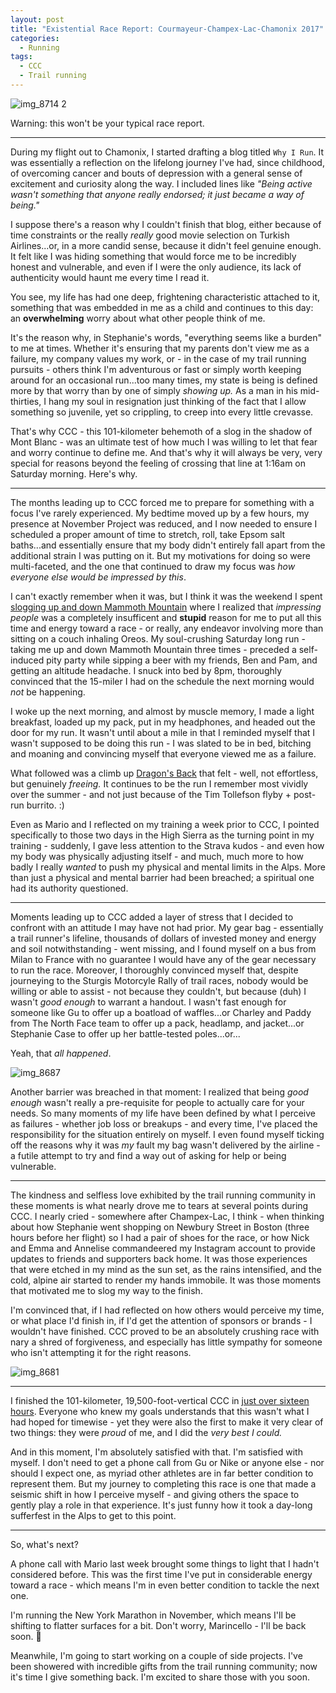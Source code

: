 ```yaml
---
layout: post
title: "Existential Race Report: Courmayeur-Champex-Lac-Chamonix 2017"
categories:
  - Running
tags:
  - CCC
  - Trail running
---
```


![img_8714 2](https://user-images.githubusercontent.com/3597934/30463787-b73efb68-9982-11e7-920b-7dea5f240e6f.JPG)

Warning: this won't be your typical race report.

-----


During my flight out to Chamonix, I started drafting a blog titled `Why I Run`. It was essentially a reflection on the lifelong journey I've had, since childhood, of overcoming cancer and bouts of depression with a general sense of excitement and curiosity along the way. I included lines like *"Being active wasn't something that anyone really endorsed; it just became a way of being."*  

I suppose there's a reason why I couldn't finish that blog, either because of time constraints or the really _really_ good movie selection on Turkish Airlines...or, in a more candid sense, because it didn't feel genuine enough. It felt like I was hiding something that would force me to be incredibly honest and vulnerable, and even if I were the only audience, its lack of authenticity would haunt me every time I read it.

You see, my life has had one deep, frightening characteristic attached to it, something that was embedded in me as a child and continues to this day: an **overwhelming** worry about what other people think of me.

It's the reason why, in Stephanie's words, "everything seems like a burden" to me at times. Whether it's ensuring that my parents don't view me as a failure, my company values my work, or - in the case of my trail running pursuits - others think I'm adventurous or fast or simply worth keeping around for an occasional run...too many times, my state is being is defined more by that worry than by one of simply *showing up.* As a man in his mid-thirties, I hang my soul in resignation just thinking of the fact that I allow something so juvenile, yet so crippling, to creep into every little crevasse.

That's why CCC - this 101-kilometer behemoth of a slog in the shadow of Mont Blanc - was an ultimate test of how much I was willing to let that fear and worry continue to define me. And that's why it will always be very, very special for reasons beyond the feeling of crossing that line at 1:16am on Saturday morning. Here's why.

---

The months leading up to CCC forced me to prepare for something with a focus I've rarely experienced. My bedtime moved up by a few hours, my presence at November Project was reduced, and I now needed to ensure I scheduled a proper amount of time to stretch, roll, take Epsom salt baths...and essentially ensure that my body didn't entirely fall apart from the additional strain I was putting on it. But my motivations for doing so were multi-faceted, and the one that continued to draw my focus was *how everyone else would be impressed by this*.

I can't exactly remember when it was, but I think it was the weekend I spent [slogging up and down Mammoth Mountain](https://www.strava.com/activities/1096715845) where I realized that _impressing people_ was a completely insufficent and **stupid** reason for me to put all this time and energy toward a race - or really, any endeavor involving more than sitting on a couch inhaling Oreos. My soul-crushing Saturday long run - taking me up and down Mammoth Mountain three times - preceded a self-induced pity party while sipping a beer with my friends, Ben and Pam, and getting an altitude headache. I snuck into bed by 8pm, thoroughly convinced that the 15-miler I had on the schedule the next morning would *not* be happening.

I woke up the next morning, and almost by muscle memory, I made a light breakfast, loaded up my pack, put in my headphones, and headed out the door for my run. It wasn't until about a mile in that I reminded myself that I wasn't supposed to be doing this run - I was slated to be in bed, bitching and moaning and convincing myself that everyone viewed me as a failure.  

What followed was a climb up [Dragon's Back](https://www.strava.com/activities/1098322933) that felt - well, not effortless, but genuinely *freeing.* It continues to be the run I remember most vividly over the summer - and not just because of the Tim Tollefson flyby + post-run burrito. :)

Even as Mario and I reflected on my training a week prior to CCC, I pointed specifically to those two days in the High Sierra as the turning point in my training - suddenly, I gave less attention to the Strava kudos - and even how my body was physically adjusting itself - and much, much more to how badly I really *wanted* to push my physical and mental limits in the Alps. More than just a physical and mental barrier had been breached; a spiritual one had its authority questioned.

---

Moments leading up to CCC added a layer of stress that I decided to confront with an attitude I may have not had prior. My gear bag - essentially a trail runner's lifeline, thousands of dollars of invested money and energy and soil notwithstanding - went missing, and I found myself on a bus from Milan to France with no guarantee I would have any of the gear necessary to run the race. Moreover, I thoroughly convinced myself that, despite journeying to the Sturgis Motorcyle Rally of trail races, nobody would be willing or able to assist - not because they couldn't, but because (duh) I wasn't *good enough* to warrant a handout. I wasn't fast enough for someone like Gu to offer up a boatload of waffles...or Charley and Paddy from The North Face team to offer up a pack, headlamp, and jacket...or Stephanie Case to offer up her battle-tested poles...or...

Yeah, that *all happened*.

![img_8687](https://user-images.githubusercontent.com/3597934/30463779-aa288386-9982-11e7-98e4-27852cd0fe21.JPG)

Another barrier was breached in that moment: I realized that being *good enough* wasn't really a pre-requisite for people to actually care for your needs. So many moments of my life have been defined by what I perceive as failures - whether job loss or breakups - and every time, I've placed the responsibility for the situation entirely on myself. I even found myself ticking off the reasons why it was *my* fault my bag wasn't delivered by the airline - a futile attempt to try and find a way out of asking for help or being vulnerable.

----

The kindness and selfless love exhibited by the trail running community in these moments is what nearly drove me to tears at several points during CCC. I nearly cried - somewhere after Champex-Lac, I think - when thinking about how Stephanie went shopping on Newbury Street in Boston (three hours before her flight) so I had a pair of shoes for the race, or how Nick and Emma and Annelise commandeered my Instagram account to provide updates to friends and supporters back home. It was those experiences that were etched in my mind as the sun set, as the rains intensified, and the cold, alpine air started to render my hands immobile. It was those moments that motivated me to slog my way to the finish.

I'm convinced that, if I had reflected on how others would perceive my time, or what place I'd finish in, if I'd get the attention of sponsors or brands - I wouldn't have finished. CCC proved to be an absolutely crushing race with nary a shred of forgiveness, and especially has little sympathy for someone who isn't attempting it for the right reasons.

![img_8681](https://user-images.githubusercontent.com/3597934/30463774-a6272440-9982-11e7-96b5-32cca264909e.JPG)

---

I finished the 101-kilometer, 19,500-foot-vertical CCC in [just over sixteen hours](http://utmbmontblanc.com/en/live/runner/3502). Everyone who knew my goals understands that this wasn't what I had hoped for timewise - yet they were also the first to make it very clear of two things: they were *proud* of me, and I did the *very best I could.*

And in this moment, I'm absolutely satisfied with that. I'm satisfied with myself. I don't need to get a phone call from Gu or Nike or anyone else - nor should I expect one, as myriad other athletes are in far better condition to represent them. But my journey to completing this race is one that made a seismic shift in how I perceive myself - and giving others the space to gently play a role in that experience. It's just funny how it took a day-long sufferfest in the Alps to get to this point.

---

So, what's next?

A phone call with Mario last week brought some things to light that I hadn't considered before. This was the first time I've put in considerable energy toward a race - which means I'm in even better condition to tackle the next one.

I'm running the New York Marathon in November, which means I'll be shifting to flatter surfaces for a bit. Don't worry, Marincello - I'll be back soon. :kiss:  

Meanwhile, I'm going to start working on a couple of side projects. I've been showered with incredible gifts from the trail running community; now it's time I give something back. I'm excited to share those with you soon.
